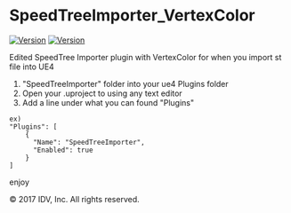 # SpeedTreeImporter_VertexColor
[<img src="https://img.shields.io/badge/version-4.24-brightgreen" title="UE4 Version 4.24" alt="Version"></img>](https://github.com/EpicGames/UnrealEngine/tree/4.24)
[<img src="https://img.shields.io/badge/UE4-SpeedTree-orange" title="SpeedTree" alt="Version"></img>](http://speedtree.com)

Edited SpeedTree Importer plugin with VertexColor for when you import st file into UE4

1. "SpeedTreeImporter" folder into your ue4 Plugins folder
2. Open your .uproject to using any text editor
3. Add a line under what you can found "Plugins"

```
ex)
"Plugins": [
    {
      "Name": "SpeedTreeImporter",
      "Enabled": true
    }
]
```

enjoy

© 2017 IDV, Inc. All rights reserved.
